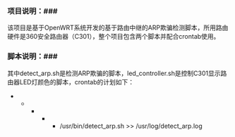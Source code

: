 ### 项目说明：###

该项目是基于OpenWRT系统开发的基于路由中继的ARP欺骗检测脚本，所用路由硬件是360安全路由器（C301），整个项目包含两个脚本并配合crontab使用。

### 脚本说明：###

其中detect_arp.sh是检测ARP欺骗的脚本，led_controller.sh是控制C301显示路由器LED灯颜色的脚本，crontab的计划如下：
* * * * * /usr/bin/detect_arp.sh >> /usr/log/detect_arp.log
